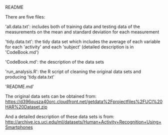 README



There are five files:

'all.data.txt': includes both of training data and testing data of the measurements on the mean and standard deviation for each measurement

'tidy.data.txt': the tidy data set which includes the average of each variable for each 'activity' and each 'subject' (detailed description is in 'CodeBook.md')

'CodeBook.md': the description of the data sets

'run_analysis.R': the R script of cleaning the original data sets and producing 'tidy.data.txt'

'README.md'


The original data sets can be obtained from: https://d396qusza40orc.cloudfront.net/getdata%2Fprojectfiles%2FUCI%20HAR%20Dataset.zip 

And a detailed description of these data sets is from: http://archive.ics.uci.edu/ml/datasets/Human+Activity+Recognition+Using+Smartphones 


